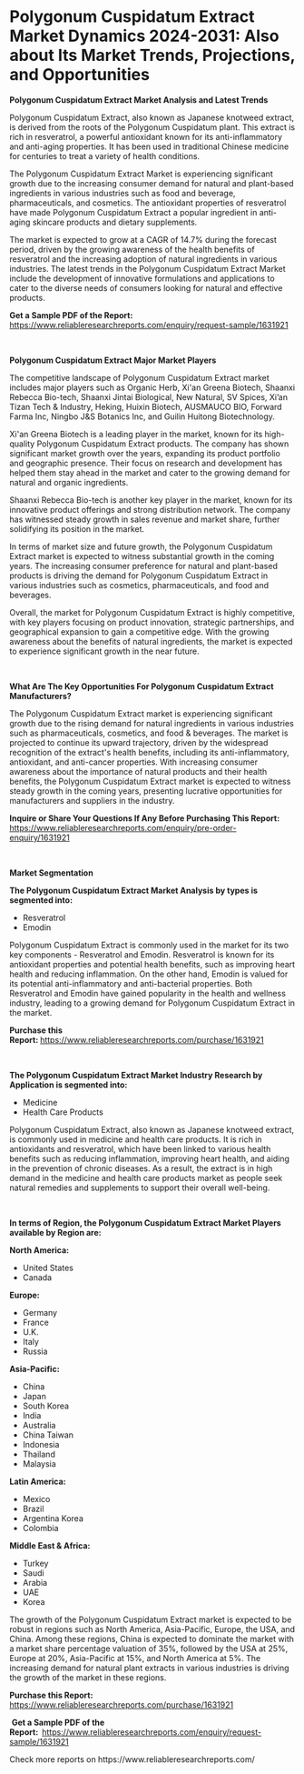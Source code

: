 <p><h1>Polygonum Cuspidatum Extract Market Dynamics 2024-2031: Also about Its Market Trends, Projections, and Opportunities</h1></p><p><strong>Polygonum Cuspidatum Extract Market Analysis and Latest Trends</strong></p>
<p><p>Polygonum Cuspidatum Extract, also known as Japanese knotweed extract, is derived from the roots of the Polygonum Cuspidatum plant. This extract is rich in resveratrol, a powerful antioxidant known for its anti-inflammatory and anti-aging properties. It has been used in traditional Chinese medicine for centuries to treat a variety of health conditions.</p><p>The Polygonum Cuspidatum Extract Market is experiencing significant growth due to the increasing consumer demand for natural and plant-based ingredients in various industries such as food and beverage, pharmaceuticals, and cosmetics. The antioxidant properties of resveratrol have made Polygonum Cuspidatum Extract a popular ingredient in anti-aging skincare products and dietary supplements.</p><p>The market is expected to grow at a CAGR of 14.7% during the forecast period, driven by the growing awareness of the health benefits of resveratrol and the increasing adoption of natural ingredients in various industries. The latest trends in the Polygonum Cuspidatum Extract Market include the development of innovative formulations and applications to cater to the diverse needs of consumers looking for natural and effective products.</p></p>
<p><strong>Get a Sample PDF of the Report:&nbsp;</strong> <a href="https://www.reliableresearchreports.com/enquiry/request-sample/1631921">https://www.reliableresearchreports.com/enquiry/request-sample/1631921</a></p>
<p>&nbsp;</p>
<p><strong>Polygonum Cuspidatum Extract Major Market Players</strong></p>
<p><p>The competitive landscape of Polygonum Cuspidatum Extract market includes major players such as Organic Herb, Xi'an Greena Biotech, Shaanxi Rebecca Bio-tech, Shaanxi Jintai Biological, New Natural, SV Spices, Xi’an Tizan Tech & Industry, Heking, Huixin Biotech, AUSMAUCO BIO, Forward Farma Inc, Ningbo J&S Botanics Inc, and Guilin Huitong Biotechnology.</p><p>Xi'an Greena Biotech is a leading player in the market, known for its high-quality Polygonum Cuspidatum Extract products. The company has shown significant market growth over the years, expanding its product portfolio and geographic presence. Their focus on research and development has helped them stay ahead in the market and cater to the growing demand for natural and organic ingredients.</p><p>Shaanxi Rebecca Bio-tech is another key player in the market, known for its innovative product offerings and strong distribution network. The company has witnessed steady growth in sales revenue and market share, further solidifying its position in the market.</p><p>In terms of market size and future growth, the Polygonum Cuspidatum Extract market is expected to witness substantial growth in the coming years. The increasing consumer preference for natural and plant-based products is driving the demand for Polygonum Cuspidatum Extract in various industries such as cosmetics, pharmaceuticals, and food and beverages.</p><p>Overall, the market for Polygonum Cuspidatum Extract is highly competitive, with key players focusing on product innovation, strategic partnerships, and geographical expansion to gain a competitive edge. With the growing awareness about the benefits of natural ingredients, the market is expected to experience significant growth in the near future.</p></p>
<p>&nbsp;</p>
<p><strong>What Are The Key Opportunities For Polygonum Cuspidatum Extract Manufacturers?</strong></p>
<p><p>The Polygonum Cuspidatum Extract market is experiencing significant growth due to the rising demand for natural ingredients in various industries such as pharmaceuticals, cosmetics, and food & beverages. The market is projected to continue its upward trajectory, driven by the widespread recognition of the extract's health benefits, including its anti-inflammatory, antioxidant, and anti-cancer properties. With increasing consumer awareness about the importance of natural products and their health benefits, the Polygonum Cuspidatum Extract market is expected to witness steady growth in the coming years, presenting lucrative opportunities for manufacturers and suppliers in the industry.</p></p>
<p><strong>Inquire or Share Your Questions If Any Before Purchasing This Report:</strong> <a href="https://www.reliableresearchreports.com/enquiry/pre-order-enquiry/1631921">https://www.reliableresearchreports.com/enquiry/pre-order-enquiry/1631921</a></p>
<p>&nbsp;</p>
<p><strong>Market Segmentation</strong></p>
<p><strong>The Polygonum Cuspidatum Extract Market Analysis by types is segmented into:</strong></p>
<p><ul><li>Resveratrol</li><li>Emodin</li></ul></p>
<p><p>Polygonum Cuspidatum Extract is commonly used in the market for its two key components - Resveratrol and Emodin. Resveratrol is known for its antioxidant properties and potential health benefits, such as improving heart health and reducing inflammation. On the other hand, Emodin is valued for its potential anti-inflammatory and anti-bacterial properties. Both Resveratrol and Emodin have gained popularity in the health and wellness industry, leading to a growing demand for Polygonum Cuspidatum Extract in the market.</p></p>
<p><strong>Purchase this Report:&nbsp;</strong><a href="https://www.reliableresearchreports.com/purchase/1631921">https://www.reliableresearchreports.com/purchase/1631921</a></p>
<p>&nbsp;</p>
<p><strong>The Polygonum Cuspidatum Extract Market Industry Research by Application is segmented into:</strong></p>
<p><ul><li>Medicine</li><li>Health Care Products</li></ul></p>
<p><p>Polygonum Cuspidatum Extract, also known as Japanese knotweed extract, is commonly used in medicine and health care products. It is rich in antioxidants and resveratrol, which have been linked to various health benefits such as reducing inflammation, improving heart health, and aiding in the prevention of chronic diseases. As a result, the extract is in high demand in the medicine and health care products market as people seek natural remedies and supplements to support their overall well-being.</p></p>
<p>&nbsp;</p>
<p><strong>In terms of Region, the Polygonum Cuspidatum Extract Market Players available by Region are:</strong></p>
<p>
    <p> <strong> North America: </strong>
        <ul>
            <li>United States</li>
            <li>Canada</li>
        </ul>
        </p> 
    <p> <strong> Europe: </strong>
        <ul>
            <li>Germany</li>
            <li>France</li>
            <li>U.K.</li>
            <li>Italy</li>
            <li>Russia</li>
        </ul>
        </p> 
    <p> <strong> Asia-Pacific: </strong>
        <ul>
            <li>China</li>
            <li>Japan</li>
            <li>South Korea</li>
            <li>India</li>
            <li>Australia</li>
            <li>China Taiwan</li>
            <li>Indonesia</li>
            <li>Thailand</li>
            <li>Malaysia</li>
        </ul>
        </p> 
    <p> <strong> Latin America: </strong>
        <ul>
            <li>Mexico</li>
            <li>Brazil</li>
            <li>Argentina Korea</li>
            <li>Colombia</li>
        </ul>
        </p> 
    <p> <strong> Middle East & Africa: </strong>
        <ul>
            <li>Turkey</li>
            <li>Saudi</li>
            <li>Arabia</li>
            <li>UAE</li>
            <li>Korea</li>
        </ul>
    </p>
    </p>
<p><p>The growth of the Polygonum Cuspidatum Extract market is expected to be robust in regions such as North America, Asia-Pacific, Europe, the USA, and China. Among these regions, China is expected to dominate the market with a market share percentage valuation of 35%, followed by the USA at 25%, Europe at 20%, Asia-Pacific at 15%, and North America at 5%. The increasing demand for natural plant extracts in various industries is driving the growth of the market in these regions.</p></p>
<p><strong>Purchase this Report: </strong><a href="https://www.reliableresearchreports.com/purchase/1631921">https://www.reliableresearchreports.com/purchase/1631921</a></p>
<p>&nbsp;<strong>Get a Sample PDF of the Report:&nbsp;&nbsp;</strong><a href="https://www.reliableresearchreports.com/enquiry/request-sample/1631921">https://www.reliableresearchreports.com/enquiry/request-sample/1631921</a></p>
<p><strong></strong></p>
<p>Check more reports on https://www.reliableresearchreports.com/</p>